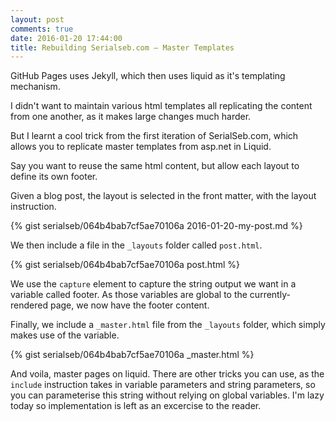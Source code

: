 ```yaml
---
layout: post
comments: true
date: 2016-01-20 17:44:00
title: Rebuilding Serialseb.com – Master Templates
---
```


GitHub Pages uses Jekyll, which then uses liquid as it's templating mechanism.

I didn't want to maintain various html templates all replicating the content from one another, as it makes large changes much harder.

But I learnt a cool trick from the first iteration of SerialSeb.com, which allows you to replicate master templates from asp.net in Liquid.

Say you want to reuse the same html content, but allow each layout to define its own footer.

Given a blog post, the layout is selected in the front matter, with the layout instruction.

{% gist serialseb/064b4bab7cf5ae70106a 2016-01-20-my-post.md %}

We then include a file in the `_layouts` folder called `post.html`.

{% gist serialseb/064b4bab7cf5ae70106a post.html %}

We use the `capture` element to capture the string output we want in a variable called footer. As those variables are global to the currently-rendered page, we now have the footer content.

Finally, we include a `_master.html` file from the `_layouts` folder, which simply makes use of the variable.

{% gist serialseb/064b4bab7cf5ae70106a _master.html %}

And voila, master pages on liquid. There are other tricks you can use, as the `include` instruction takes in variable parameters and string parameters, so you can parameterise this string without relying on global variables. I'm lazy today so implementation is left as an excercise to the reader.
